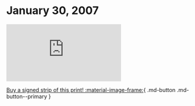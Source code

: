 # January 30, 2007

![](https://www.achewood.com/comic.php?date=01302007)

[Buy a signed strip of this print! :material-image-frame:](https://achewood-holiday-pop-up.myshopify.com/products/strip#01302007){ .md-button .md-button--primary }
